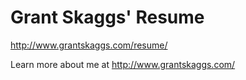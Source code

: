 # Grant Skaggs' Resume
http://www.grantskaggs.com/resume/

Learn more about me at http://www.grantskaggs.com/

